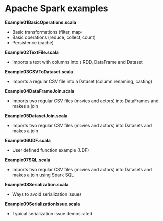 # Apache Spark examples

**Example01BasicOperations.scala**
  * Basic transformations (filter, map)
  * Basic operations (reduce, collect, count)
  * Persistence (cache)

**Example02TextFile.scala**
  * Imports a text with columns into a RDD, DataFrame and Dataset
  
**Example03CSVToDataset.scala**
  * Imports a regular CSV file into a Dataset (column renaming, casting)
  
**Example04DataFrameJoin.scala**
  * Imports two regular CSV files (movies and actors) into DataFrames and makes a join 
  
 **Example05DatasetJoin.scala**
  * Imports two regular CSV files (movies and actors) into Datasets and makes a join
  
 **Example06UDF.scala**
  * User defined function example (UDF)
  
 **Example07SQL.scala**
  * Imports two regular CSV files (movies and actors) into Datasets and makes a join using Spark SQL
 
 **Example08Serialization.scala**
  * Ways to avoid serialization issues
  
 **Example09SerializationIssue.scala**
  * Typical serialization issue demostrated
